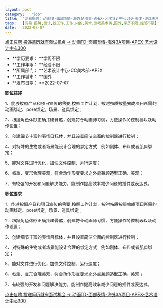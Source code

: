 ```yaml
---
layout:	post
category:	"job"
title:	"网易招聘：动画TD-面部表情-海外3A项目-APEX-艺术设计中心300-美术-游戏美术类-国外学历不限经验不限"
tags:	[网易,招聘,面试,找工作,工作,内推,美术,游戏美术类,国外,学历不限,经验不限]
date:	2022-07-07
---
```


[点击应聘 投递简历就有面试机会 ->  动画TD-面部表情-海外3A项目-APEX-艺术设计中心300](http://mobile.bole.netease.com/bole/boleDetail?id=39996&employeeId=346f03c3cda5f04c&key=all)



- **学历要求： **学历不限
- **工作年限： **经验不限
- **所属部门： **艺术设计中心-CC美术部-APEX
- **工作城市： **国外
- **发布日期： **2022-07-07



**职位描述**

1、能够按照产品和项目宣传的需要,按照工作计划，按时按质按量完成项目所需的动画绑定、pose绑定，场景、道具绑定；

2、根据角色体形正确搭建骨骼，创建符合动画师习惯，方便操作的控制器以及动作设置；

3、创建细节丰富的表情目标体，并且设置简洁全面的控制器进行控制；

4、对特殊的生物或者场景能设计合理的绑定方式，例如刚体、布料或者肌肉绑定；

5、能对文件进行优化，加快文件控制、运行速度；

6、权重、变形合理美观，符合动作形变要求之外能兼顾造型正确、美观；

7、有较强的开发和问题解决能力，能制作提高效率减少问题的插件或表达式。



**职位要求**

1、能够按照产品和项目宣传的需要,按照工作计划，按时按质按量完成项目所需的动画绑定、pose绑定，场景、道具绑定；

2、根据角色体形正确搭建骨骼，创建符合动画师习惯，方便操作的控制器以及动作设置；

3、创建细节丰富的表情目标体，并且设置简洁全面的控制器进行控制；

4、对特殊的生物或者场景能设计合理的绑定方式，例如刚体、布料或者肌肉绑定；

5、能对文件进行优化，加快文件控制、运行速度；

6、权重、变形合理美观，符合动作形变要求之外能兼顾造型正确、美观；

7、有较强的开发和问题解决能力，能制作提高效率减少问题的插件或表达式。



[点击应聘 投递简历就有面试机会 ->  动画TD-面部表情-海外3A项目-APEX-艺术设计中心300](http://mobile.bole.netease.com/bole/boleDetail?id=39996&employeeId=346f03c3cda5f04c&key=all)